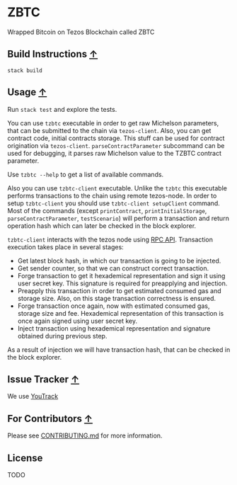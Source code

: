 <!--
 - SPDX-FileCopyrightText: 2019 Bitcoin Suisse
 -
 - SPDX-License-Identifier: LicenseRef-Proprietary
 -->

# ZBTC

Wrapped Bitcoin on Tezos Blockchain called ZBTC


## Build Instructions [↑](#ZBTC)

`stack build`

## Usage [↑](#ZBTC)

Run `stack test` and explore the tests.

You can use `tzbtc` executable in order to get raw Michelson
parameters, that can be submitted to the chain via `tezos-client`.
Also, you can get contract code, initial contracts storage. This
stuff can be used for contract origination via `tezos-client`.
`parseContractParameter` subcommand can be used for debugging,
it parses raw Michelson value to the TZBTC contract parameter.

Use `tzbtc --help` to get a list of available commands.

Also you can use `tzbtc-client` executable. Unlike the `tzbtc`
this executable performs transactions to the chain using remote
tezos-node. In order to setup `tzbtc-client` you should use
`tzbtc-client setupClient` command. Most of the commands (except
`printContract`, `printInitialStorage`, `parseContractParameter`,
`testScenario`) will perform a transaction and return operation hash
which can later be checked in the block explorer.

`tzbtc-client` interacts with the tezos node using [RPC API](https://tezos.gitlab.io/master/api/rpc.html).
Transaction execution takes place in several stages:

* Get latest block hash, in which our transaction is going to be injected.
* Get sender counter, so that we can construct correct transaction.
* Forge transaction to get it hexademical representation and sign it using user
secret key. This signature is required for preapplying and injection.
* Preapply this transaction in order to get estimated consumed gas and storage size.
Also, on this stage transaction correctness is ensured.
* Forge transaction once again, now with estimated consumed gas, storage size and fee.
Hexademical representation of this transaction is once again signed using user
secret key.
* Inject transaction using hexademical representation and signature obtained during
previous step.

As a result of injection we will have transaction hash, that can be checked in the
block explorer.

## Issue Tracker [↑](#ZBTC)

We use [YouTrack](https://issues.serokell.io/issues/TBTC)

## For Contributors [↑](#ZBTC)

Please see [CONTRIBUTING.md](CONTRIBUTING.md) for more information.

## License

TODO
